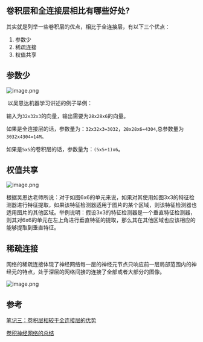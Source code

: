 ## 卷积层和全连接层相比有哪些好处?

 其实就是列举一些卷积层的优点，相比于全连接层，有以下三个优点：

1. 参数少
2. 稀疏连接
3. 权值共享

## 参数少

![image.png](https://s2.loli.net/2024/08/08/KTwBPj5zIg4x8CZ.png)

​	以吴恩达机器学习讲述的例子举例：

​	输入为`32x32x3`的向量，输出需要为`28x28x6`的向量。

​	如果是全连接层的话，参数量为：`32x32x3=3032`，`28x28x6=4304`,总参数量为`3032x4304=14M`。

​	如果是`5x5`的卷积层的话，参数量为：`(5x5+1)x6`。

## 权值共享

![image.png](https://s2.loli.net/2024/08/08/Ce7vZhft8HgcOzw.png)

根据吴恩达老师所说：对于如图6x6的单元来说，如果对其使用如图3x3的特征检测器进行特征提取，如果该特征检测器适用于图片的某个区域，则该特征检测器也适用图片的其他区域。举例说明：假设3x3的特征检测器是一个垂直特征检测器，则其对6x6的单元在左上角进行垂直特征的提取，那么其在其他区域也应该相应的能够提取到垂直特征。

## 稀疏连接

​	网络的稀疏连接体现了神经网络每一层的神经元节点只响应前一层局部范围内的神经元的特点，处于深层的网络间接的连接了全部或者大部分的图像。

![image.png](https://s2.loli.net/2024/08/08/vGBhtS9mTLxdgKp.png)

## 参考

[笔记三：卷积层相较于全连接层的优势](https://blog.csdn.net/handsomeasme/article/details/104110304)

[卷积神经网络的总结](https://blog.csdn.net/fupotui7870/article/details/96348737)